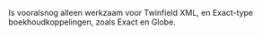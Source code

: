 Is vooralsnog alleen werkzaam voor Twinfield XML, en Exact-type boekhoudkoppelingen, zoals Exact en Globe.

